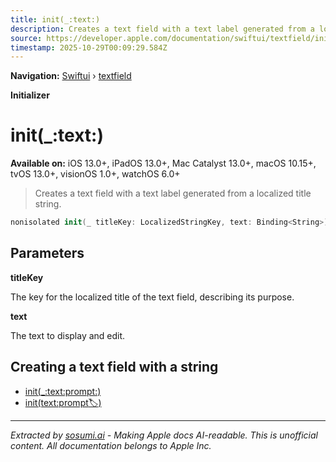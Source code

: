```yaml
---
title: init(_:text:)
description: Creates a text field with a text label generated from a localized title string.
source: https://developer.apple.com/documentation/swiftui/textfield/init(_:text:)
timestamp: 2025-10-29T00:09:29.584Z
---
```


**Navigation:** [Swiftui](/documentation/swiftui) › [textfield](/documentation/swiftui/textfield)

**Initializer**

# init(_:text:)

**Available on:** iOS 13.0+, iPadOS 13.0+, Mac Catalyst 13.0+, macOS 10.15+, tvOS 13.0+, visionOS 1.0+, watchOS 6.0+

> Creates a text field with a text label generated from a localized title string.

```swift
nonisolated init(_ titleKey: LocalizedStringKey, text: Binding<String>)
```

## Parameters

**titleKey**

The key for the localized title of the text field, describing its purpose.



**text**

The text to display and edit.



## Creating a text field with a string

- [init(_:text:prompt:)](/documentation/swiftui/textfield/init(_:text:prompt:))
- [init(text:prompt:label:)](/documentation/swiftui/textfield/init(text:prompt:label:))

---

*Extracted by [sosumi.ai](https://sosumi.ai) - Making Apple docs AI-readable.*
*This is unofficial content. All documentation belongs to Apple Inc.*
